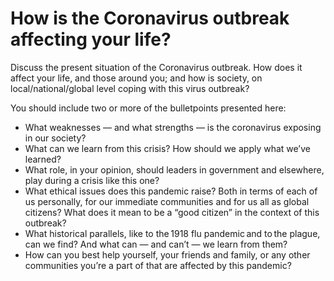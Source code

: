 # How is the Coronavirus outbreak affecting your life?

Discuss the present situation of the Coronavirus outbreak. How does it affect your life, and those around you; and how is society, on local/national/global level coping with this virus outbreak?

You should include two or more of the bulletpoints presented here:

- What weaknesses &mdash; and what strengths &mdash; is the coronavirus exposing in our society?
- What can we learn from this crisis? How should we apply what we’ve learned?
- What role, in your opinion, should leaders in government and elsewhere, play during a crisis like this one?
- What ethical issues does this pandemic raise? Both in terms of each of us personally, for our immediate communities and for us all as global citizens? What does it mean to be a “good citizen” in the context of this outbreak?
- What historical parallels, like to the 1918 flu pandemic and to the plague, can we find? And what can &mdash; and can’t &mdash; we learn from them?
- How can you best help yourself, your friends and family, or any other communities you’re a part of that are affected by this pandemic?


